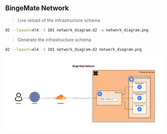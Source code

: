 ## BingeMate Network

> Live reload of the infrastructure schema
```bash
d2 --layout=elk -t 101 network_diagram.d2 -w network_diagram.png
```
> Generate the infrastructure schema
```bash
d2 --layout=elk -t 101 network_diagram.d2 network_diagram.png
```

![Network Schema](network_diagram.png)
